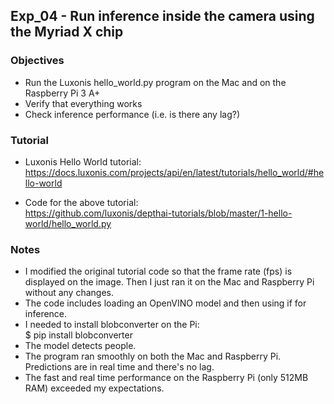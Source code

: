 ## Exp_04 - Run inference inside the camera using the Myriad X chip

### Objectives
- Run the Luxonis hello_world.py program on the Mac and on the Raspberry Pi 3 A+
- Verify that everything works
- Check inference performance (i.e. is there any lag?)

### Tutorial
- Luxonis Hello World tutorial:<br>
https://docs.luxonis.com/projects/api/en/latest/tutorials/hello_world/#hello-world

- Code for the above tutorial:<br>
https://github.com/luxonis/depthai-tutorials/blob/master/1-hello-world/hello_world.py

### Notes
- I modified the original tutorial code so that the frame rate (fps) is displayed on the image. Then I just ran it on the Mac and Raspberry Pi without any changes.
- The code includes loading an OpenVINO model and then using if for inference.
- I needed to install blobconverter on the Pi:<br>
$ pip install blobconverter
- The model detects people.
- The program ran smoothly on both the Mac and Raspberry Pi. Predictions are in real time and there's no lag.
- The fast and real time performance on the Raspberry Pi (only 512MB RAM) exceeded my expectations.

<br>
